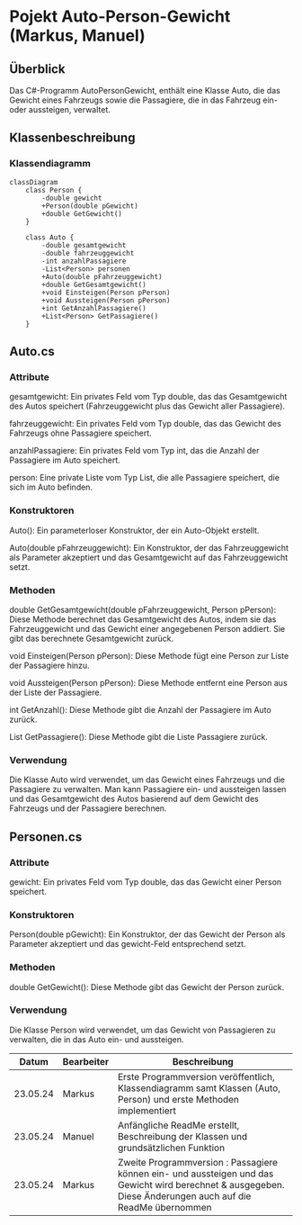 # Pojekt Auto-Person-Gewicht (Markus, Manuel)
## Überblick
Das C#-Programm AutoPersonGewicht, enthält eine Klasse Auto, die das Gewicht eines Fahrzeugs sowie die Passagiere, die in das Fahrzeug ein- oder aussteigen, verwaltet.
## Klassenbeschreibung 
### Klassendiagramm
```mermaid
classDiagram
    class Person {
        -double gewicht
        +Person(double pGewicht)
        +double GetGewicht()
    }

    class Auto {
        -double gesamtgewicht
        -double fahrzeuggewicht
        -int anzahlPassagiere
        -List<Person> personen
        +Auto(double pFahrzeuggewicht)
        +double GetGesamtgewicht()
        +void Einsteigen(Person pPerson)
        +void Aussteigen(Person pPerson)
        +int GetAnzahlPassagiere()
        +List<Person> GetPassagiere()
    }
```
## Auto.cs
### Attribute
gesamtgewicht: Ein privates Feld vom Typ double, das das Gesamtgewicht des Autos speichert (Fahrzeuggewicht plus das Gewicht aller Passagiere). 

fahrzeuggewicht: Ein privates Feld vom Typ double, das das Gewicht des Fahrzeugs ohne Passagiere speichert.

anzahlPassagiere: Ein privates Feld vom Typ int, das die Anzahl der Passagiere im Auto speichert.

person: Eine private Liste vom Typ List<Person>, die alle Passagiere speichert, die sich im Auto befinden.
### Konstruktoren
Auto(): Ein parameterloser Konstruktor, der ein Auto-Objekt erstellt.

Auto(double pFahrzeuggewicht): Ein Konstruktor, der das Fahrzeuggewicht als Parameter akzeptiert und das Gesamtgewicht auf das Fahrzeuggewicht setzt.
### Methoden
double GetGesamtgewicht(double pFahrzeuggewicht, Person pPerson): Diese Methode berechnet das Gesamtgewicht des Autos, indem sie das Fahrzeuggewicht und das Gewicht einer angegebenen Person addiert. Sie gibt das berechnete Gesamtgewicht zurück.

void Einsteigen(Person pPerson): Diese Methode fügt eine Person zur Liste der Passagiere hinzu.

void Aussteigen(Person pPerson): Diese Methode entfernt eine Person aus der Liste der Passagiere.

int GetAnzahl(): Diese Methode gibt die Anzahl der Passagiere im Auto zurück.

List<Person> GetPassagiere(): Diese Methode gibt die Liste<Person> Passagiere zurück.
### Verwendung
Die Klasse Auto wird verwendet, um das Gewicht eines Fahrzeugs und die Passagiere zu verwalten. Man kann Passagiere ein- und aussteigen lassen und das Gesamtgewicht des Autos basierend auf dem Gewicht des Fahrzeugs und der Passagiere berechnen.

## Personen.cs
### Attribute
gewicht: Ein privates Feld vom Typ double, das das Gewicht einer Person speichert.
### Konstruktoren
Person(double pGewicht): Ein Konstruktor, der das Gewicht der Person als Parameter akzeptiert und das gewicht-Feld entsprechend setzt.
### Methoden
double GetGewicht(): Diese Methode gibt das Gewicht der Person zurück.
### Verwendung 
Die Klasse Person wird verwendet, um das Gewicht von Passagieren zu verwalten, die in das Auto ein- und aussteigen.


Datum | Bearbeiter | Beschreibung
-------- | -------- | --------
23.05.24 | Markus | Erste Programmversion veröffentlich, Klassendiagramm samt Klassen (Auto, Person) und erste Methoden implementiert
23.05.24 | Manuel | Anfängliche ReadMe erstellt, Beschreibung der Klassen und grundsätzlichen Funktion
23.05.24 | Markus | Zweite Programmversion : Passagiere können ein- und aussteigen und das Gewicht wird berechnet & ausgegeben. Diese Änderungen auch auf die ReadMe übernommen
